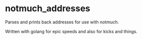 # notmuch\_addresses

Parses and prints back addresses for use with notmuch.

Written with golang for epic speeds and also for kicks and things.
